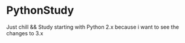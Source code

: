 # PythonStudy
Just chill &amp;&amp; Study starting with Python 2.x because i want to see the changes to 3.x
